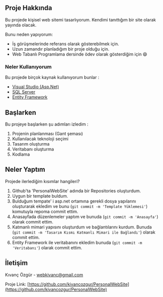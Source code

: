 
<!-- Proje Hakkında -->
## Proje Hakkında

Bu projede kişisel web sitemi tasarlıyorum. Kendimi tanıttığım bir site olarak yayında olacak.

Bunu neden yapıyorum:
* İş görüşmelerinde referans olarak gösterebilmek için.
* Uzun zamandır planladığım bir proje olduğu için.
* Web Tabanlı Programlama dersinde ödev olarak gösterdiğim için :smile:


### Neler Kullanıyorum

Bu projede birçok kaynak kullanıyorum bunlar :
* [Visual Studio (Asp.Net)](https://visualstudio.microsoft.com/tr/)
* [SQL Server](https://www.microsoft.com/tr-tr/sql-server/sql-server-downloads)
* [Entity Framework](https://docs.microsoft.com/tr-tr/ef/)



<!-- Başlarken -->
## Başlarken

Bu projeye başlarken şu adımları izledim : 
1. Projenin planlanması (Gant şeması)
2. Kullanılacak teknoloji seçimi
3. Tasarım oluşturma
4. Veritabanı oluşturma
5. Kodlama


<!-- Neler Yaptım -->
## Neler Yaptım

Projede ilerlediğim kısımlar hangileri?

1. Github'ta 'PersonalWebSite' adında bir Repositories oluşturdum.
2. Uygun bir template buldum.
3. Bulduğum tempate' i asp.net ortamına gerekli dosya yapılarını oluşturarak ekledim ve bunu (`git commit -m 'Template Yüklemesi'`) komutuyla repoma commit ettim.
4. Anasayfada düzenlemeler yaptım ve bunuda (`git commit -m 'Anasayfa'`) olarak commit ettim.
5. Katmanlı mimari yapısını oluşturdum ve bağlantılarını kurdum. Bunuda (`git commit -m 'Tasarım Kısmı Katmanlı Mimari ile Bağlandı'`) olarak commit ettim.
6. Entity Framework ile veritabanını ekledim bunuda (`git commit -m 'Veritabanı'`) olarak commit ettim.

<!-- İletişim -->
## İletişim

Kıvanç Özgür - webkivanc@gmail.com

Proje Link: [https://github.com/kivancozgur/PersonalWebSite](https://github.com/kivancozgur/PersonalWebSite)








<!-- MARKDOWN LINKS & IMAGES -->
<!-- https://www.markdownguide.org/basic-syntax/#reference-style-links -->
[contributors-shield]: https://img.shields.io/github/contributors/othneildrew/Best-README-Template.svg?style=for-the-badge
[contributors-url]: https://github.com/othneildrew/Best-README-Template/graphs/contributors
[forks-shield]: https://img.shields.io/github/forks/othneildrew/Best-README-Template.svg?style=for-the-badge
[forks-url]: https://github.com/othneildrew/Best-README-Template/network/members
[stars-shield]: https://img.shields.io/github/stars/othneildrew/Best-README-Template.svg?style=for-the-badge
[stars-url]: https://github.com/othneildrew/Best-README-Template/stargazers
[issues-shield]: https://img.shields.io/github/issues/othneildrew/Best-README-Template.svg?style=for-the-badge
[issues-url]: https://github.com/othneildrew/Best-README-Template/issues
[license-shield]: https://img.shields.io/github/license/othneildrew/Best-README-Template.svg?style=for-the-badge
[license-url]: https://github.com/othneildrew/Best-README-Template/blob/master/LICENSE.txt
[linkedin-shield]: https://img.shields.io/badge/-LinkedIn-black.svg?style=for-the-badge&logo=linkedin&colorB=555
[linkedin-url]: https://linkedin.com/in/othneildrew
[product-screenshot]: images/screenshot.png
